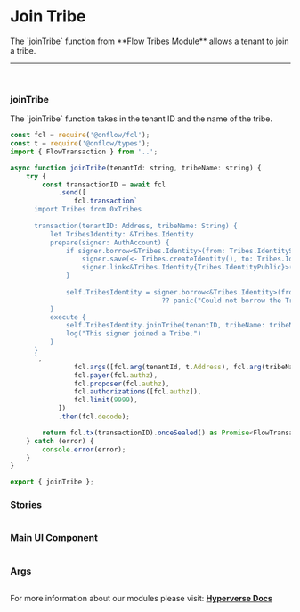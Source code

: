 # Join Tribe

<p> The `joinTribe` function from **Flow Tribes Module** allows a tenant to join a tribe. </p>

---

<br>

### joinTribe

<p> The `joinTribe` function takes in the tenant ID and the name of the tribe. </p>

```jsx
const fcl = require('@onflow/fcl');
const t = require('@onflow/types');
import { FlowTransaction } from '..';

async function joinTribe(tenantId: string, tribeName: string) {
	try {
		const transactionID = await fcl
			.send([
				fcl.transaction`
      import Tribes from 0xTribes
      
      transaction(tenantID: Address, tribeName: String) {
          let TribesIdentity: &Tribes.Identity
          prepare(signer: AuthAccount) {
              if signer.borrow<&Tribes.Identity>(from: Tribes.IdentityStoragePath) == nil {
                  signer.save(<- Tribes.createIdentity(), to: Tribes.IdentityStoragePath)
                  signer.link<&Tribes.Identity{Tribes.IdentityPublic}>(Tribes.IdentityPublicPath, target: Tribes.IdentityStoragePath)
              }
              
              self.TribesIdentity = signer.borrow<&Tribes.Identity>(from: Tribes.IdentityStoragePath)
                                      ?? panic("Could not borrow the Tribes.Identity")
          }
          execute {
              self.TribesIdentity.joinTribe(tenantID, tribeName: tribeName)
              log("This signer joined a Tribe.")
          }
      }
      `,
				fcl.args([fcl.arg(tenantId, t.Address), fcl.arg(tribeName, t.String)]),
				fcl.payer(fcl.authz),
				fcl.proposer(fcl.authz),
				fcl.authorizations([fcl.authz]),
				fcl.limit(9999),
			])
			.then(fcl.decode);

		return fcl.tx(transactionID).onceSealed() as Promise<FlowTransaction>;
	} catch (error) {
		console.error(error);
	}
}

export { joinTribe };
```

### Stories

```jsx

```

### Main UI Component

```jsx

```

### Args

```jsx

```

For more information about our modules please visit: [**Hyperverse Docs**](docs.hyperverse.dev)
